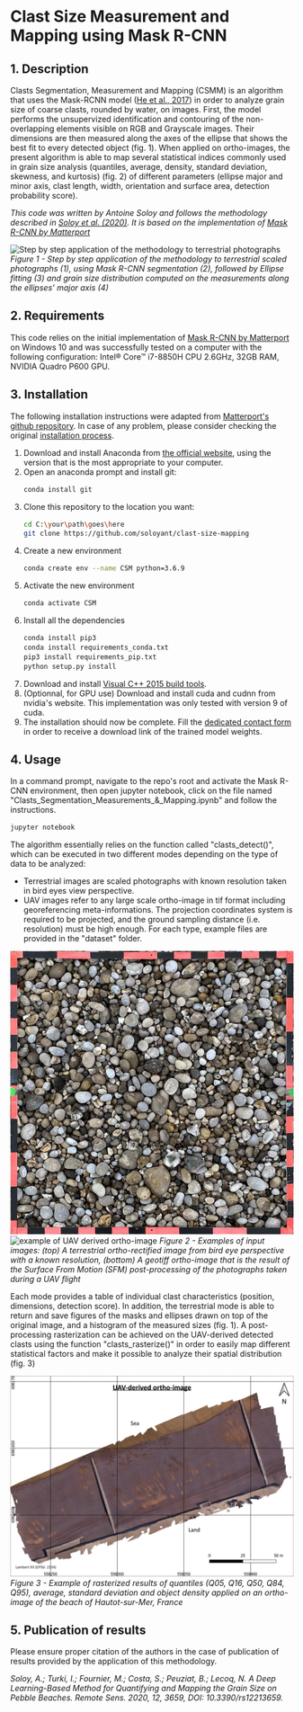 # Clast Size Measurement and Mapping using Mask R-CNN

## 1. Description
Clasts Segmentation, Measurement and Mapping (CSMM) is an algorithm that uses the Mask-RCNN model ([He et al., 2017](https://openaccess.thecvf.com/content_iccv_2017/html/He_Mask_R-CNN_ICCV_2017_paper.html)) in order to analyze grain size of coarse clasts, rounded by water, on images. First, the model performs the unsupervized identification and contouring of the non-overlapping elements visible on RGB and Grayscale images. Their dimensions are then measured along the axes of the ellipse that shows the best fit to every detected object (fig. 1). When applied on ortho-images, the present algorithm is able to map several statistical indices commonly used in grain size analysis (quantiles, average, density, standard deviation, skewness, and kurtosis) (fig. 2) of different parameters (ellipse major and minor axis, clast length, width, orientation and surface area, detection probability score).

*This code was written by Antoine Soloy and follows the methodology described in [Soloy et al. (2020)](https://www.mdpi.com/2072-4292/12/21/3659). It is based on the implementation of [Mask R-CNN by Matterport](https://github.com/matterport/Mask_RCNN)*

![Step by step application of the methodology to terrestrial photographs](figures/terrestrial_processing_example.gif)
*Figure 1 - Step by step application of the methodology to terrestrial scaled photographs (1), using Mask R-CNN segmentation (2), followed by Ellipse fitting (3) and grain size distribution computed on the measurements along the ellipses' major axis (4)*

## 2. Requirements

This code relies on the initial implementation of [Mask R-CNN by Matterport](https://github.com/matterport/Mask_RCNN) on Windows 10 and was successfully tested on a computer with the following configuration: Intel® Core™ i7-8850H CPU 2.6GHz, 32GB RAM, NVIDIA Quadro P600 GPU.

## 3. Installation

The following installation instructions were adapted from [Matterport's github repository](https://github.com/matterport/Mask_RCNN). In case of any problem, please consider checking the original [installation process](https://github.com/matterport/Mask_RCNN#installation).

1. Download and install Anaconda from [the official website](https://www.anaconda.com/), using the version that is the most appropriate to your computer.
2. Open an anaconda prompt and install git:
   ```bash 
   conda install git
   ```
3. Clone this repository to the location you want:
   ```bash
   cd C:\your\path\goes\here
   git clone https://github.com/soloyant/clast-size-mapping
   ```
4. Create a new environment
   ```bash
   conda create env --name CSM python=3.6.9
   ```
5. Activate the new environment
   ```bash
   conda activate CSM
   ```
6. Install all the dependencies
   ```bash
   conda install pip3
   conda install requirements_conda.txt
   pip3 install requirements_pip.txt
   python setup.py install
   ```
7. Download and install [Visual C++ 2015 build tools](https://go.microsoft.com/fwlink/?LinkId=691126).
8. (Optionnal, for GPU use) Download and install cuda and cudnn from nvidia's website. This implementation was only tested with version 9 of cuda.
9. The installation should now be complete. Fill the [dedicated contact form](https://forms.gle/jpVWhQzEFuQvHuQE6) in order to receive a download link of the trained model weights.

## 4. Usage

In a command prompt, navigate to the repo's root and activate the Mask R-CNN environment, then open jupyter notebook, click on the file named "Clasts_Segmentation_Measurements_&_Mapping.ipynb" and follow the instructions.
```bash 
jupyter notebook
```
The algorithm essentially relies on the function called "clasts_detect()", which can be executed in two different modes depending on the type of data to be analyzed:
- Terrestrial images are scaled photographs with known resolution taken in bird eyes view perspective.
- UAV images refer to any large scale ortho-image in tif format including georeferencing meta-informations. The projection coordinates system is required to be projected, and the ground sampling distance (i.e. resolution) must be high enough. 
For each type, example files are provided in the "dataset" folder.

![example of terrestrial photograph](figures/terrestrial_example.jpg) ![example of UAV derived ortho-image](figures/UAV_example.png)
*Figure 2 - Examples of input images: (top) A terrestrial ortho-rectified image from bird eye perspective with a known resolution, (bottom) A geotiff ortho-image that is the result of the Surface From Motion (SFM) post-processing of the photographs taken during a UAV flight*

Each mode provides a table of individual clast characteristics (position, dimensions, detection score). In addition, the terrestrial mode is able to return and save figures of the masks and ellipses drawn on top of the original image, and a histogram of the measured sizes (fig. 1).
A post-processing rasterization can be achieved on the UAV-derived detected clasts using the function "clasts_rasterize()" in order to easily map different statistical factors and make it possible to analyze their spatial distribution (fig. 3)

![example of rasterized results](figures/uav_results_example.gif)
*Figure 3 - Example of rasterized results of quantiles (Q05, Q16, Q50, Q84, Q95), average, standard deviation and object density applied on an ortho-image of the beach of Hautot-sur-Mer, France*

## 5. Publication of results
Please ensure proper citation of the authors in the case of publication of results provided by the application of this methodology.

*Soloy, A.; Turki, I.; Fournier, M.; Costa, S.; Peuziat, B.; Lecoq, N. A Deep Learning-Based Method for Quantifying and Mapping the Grain Size on Pebble Beaches. Remote Sens. 2020, 12, 3659, DOI: 10.3390/rs12213659.*